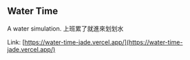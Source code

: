 ## Water Time

A water simulation.
上班累了就進來划划水

Link: [https://water-time-jade.vercel.app/](https://water-time-jade.vercel.app/)
